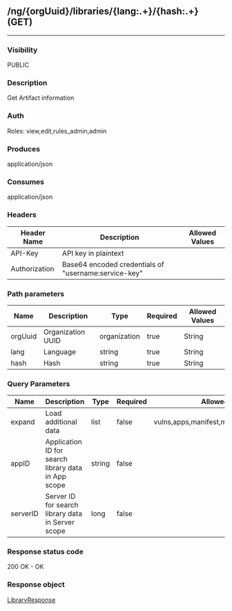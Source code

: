 ## /ng/{orgUuid}/libraries/{lang:.+}/{hash:.+} (GET)
---
### Visibility
PUBLIC
### Description
Get Artifact information
### Auth
Roles: view,edit,rules_admin,admin
### Produces
application/json
### Consumes
application/json
### Headers
| Header Name | Description | Allowed Values |
| ----------- | ----------- | ----------- |
| API-Key | API key in plaintext |  |
| Authorization | Base64 encoded credentials of &quot;username:service-key&quot; |  |
### Path parameters
| Name | Description | Type | Required | Allowed Values |
| ----------- | ----------- | ----------- | ----------- | ----------- |
| orgUuid | Organization UUID | organization | true | String |
| lang | Language | string | true | String |
| hash | Hash | string | true | String |
### Query Parameters
| Name | Description | Type | Required | Allowed Values |
| ----------- | ----------- | ----------- | ----------- | ----------- |
| expand | Load additional data | list | false | vulns,apps,manifest,metadata,tags,skip_links |
| appID | Application ID for search library data in App scope | string | false |  |
| serverID | Server ID for search library data in Server scope | long | false |  |
### Response status code
200 OK - OK
### Response object
[LibraryResponse](<../../objects/LibraryResponse.md>)
